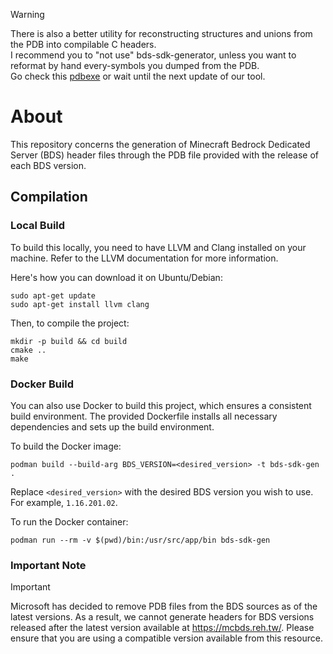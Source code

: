 > [!WARNING]
> There is also a better utility for reconstructing structures and unions from the PDB into compilable C headers. <br>
> I recommend you to "not use" bds-sdk-generator, unless you want to reformat by hand every-symbols you dumped from the PDB. <br>
> Go check this [pdbexe](https://github.com/SaruMC/pdbexe) or wait until the next update of our tool.

# About
This repository concerns the generation of Minecraft Bedrock Dedicated Server (BDS) header files through the PDB file provided with the release of each BDS version.

## Compilation

### Local Build
To build this locally, you need to have LLVM and Clang installed on your machine. Refer to the LLVM documentation for more information.

Here's how you can download it on Ubuntu/Debian:

```shell
sudo apt-get update
sudo apt-get install llvm clang
```

Then, to compile the project:

```shell
mkdir -p build && cd build
cmake ..
make
```

### Docker Build
You can also use Docker to build this project, which ensures a consistent build environment. The provided Dockerfile installs all necessary dependencies and sets up the build environment.

To build the Docker image:

```shell
podman build --build-arg BDS_VERSION=<desired_version> -t bds-sdk-gen .
```

Replace `<desired_version>` with the desired BDS version you wish to use. For example, `1.16.201.02`.

To run the Docker container:

```shell
podman run --rm -v $(pwd)/bin:/usr/src/app/bin bds-sdk-gen
```

### Important Note

> [!IMPORTANT]
> Microsoft has decided to remove PDB files from the BDS sources as of the latest versions. As a result, we cannot generate headers for BDS versions released after the latest version available at https://mcbds.reh.tw/. Please ensure that you are using a compatible version available from this resource.
